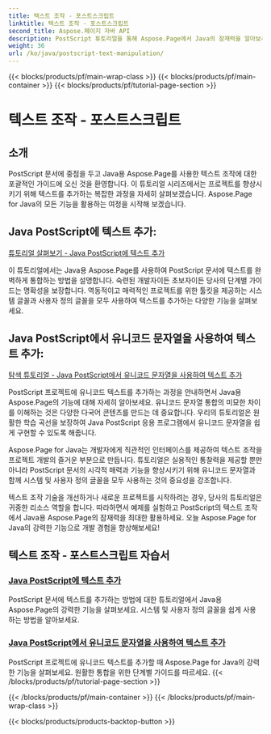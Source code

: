 ```yaml
---
title: 텍스트 조작 - 포스트스크립트
linktitle: 텍스트 조작 - 포스트스크립트
second_title: Aspose.페이지 자바 API
description: PostScript 튜토리얼을 통해 Aspose.Page에서 Java의 잠재력을 알아보세요. 유니코드 문자열을 포함한 텍스트를 손쉽게 추가하여 프로젝트를 향상하세요.
weight: 36
url: /ko/java/postscript-text-manipulation/
---
```


{{< blocks/products/pf/main-wrap-class >}}
{{< blocks/products/pf/main-container >}}
{{< blocks/products/pf/tutorial-page-section >}}

# 텍스트 조작 - 포스트스크립트


## 소개

PostScript 문서에 중점을 두고 Java용 Aspose.Page를 사용한 텍스트 조작에 대한 포괄적인 가이드에 오신 것을 환영합니다. 이 튜토리얼 시리즈에서는 프로젝트를 향상시키기 위해 텍스트를 추가하는 복잡한 과정을 자세히 살펴보겠습니다. Aspose.Page for Java의 모든 기능을 활용하는 여정을 시작해 보겠습니다.

## Java PostScript에 텍스트 추가:
[튜토리얼 살펴보기 - Java PostScript에 텍스트 추가](./add-text/)

이 튜토리얼에서는 Java용 Aspose.Page를 사용하여 PostScript 문서에 텍스트를 완벽하게 통합하는 방법을 설명합니다. 숙련된 개발자이든 초보자이든 당사의 단계별 가이드는 명확성을 보장합니다. 역동적이고 매력적인 프로젝트를 위한 툴킷을 제공하는 시스템 글꼴과 사용자 정의 글꼴을 모두 사용하여 텍스트를 추가하는 다양한 기능을 살펴보세요.

## Java PostScript에서 유니코드 문자열을 사용하여 텍스트 추가:
[탐색 튜토리얼 - Java PostScript에서 유니코드 문자열을 사용하여 텍스트 추가](./add-text-unicode/)

PostScript 프로젝트에 유니코드 텍스트를 추가하는 과정을 안내하면서 Java용 Aspose.Page의 기능에 대해 자세히 알아보세요. 유니코드 문자열 통합의 미묘한 차이를 이해하는 것은 다양한 다국어 콘텐츠를 만드는 데 중요합니다. 우리의 튜토리얼은 원활한 학습 곡선을 보장하여 Java PostScript 응용 프로그램에서 유니코드 문자열을 쉽게 구현할 수 있도록 해줍니다.

Aspose.Page for Java는 개발자에게 직관적인 인터페이스를 제공하여 텍스트 조작을 프로젝트 개발의 즐거운 부분으로 만듭니다. 튜토리얼은 실용적인 통찰력을 제공할 뿐만 아니라 PostScript 문서의 시각적 매력과 기능을 향상시키기 위해 유니코드 문자열과 함께 시스템 및 사용자 정의 글꼴을 모두 사용하는 것의 중요성을 강조합니다.

텍스트 조작 기술을 개선하거나 새로운 프로젝트를 시작하려는 경우, 당사의 튜토리얼은 귀중한 리소스 역할을 합니다. 따라하면서 예제를 실험하고 PostScript의 텍스트 조작에서 Java용 Aspose.Page의 잠재력을 최대한 활용하세요. 오늘 Aspose.Page for Java의 강력한 기능으로 개발 경험을 향상해보세요!
## 텍스트 조작 - 포스트스크립트 자습서
### [Java PostScript에 텍스트 추가](./add-text/)
PostScript 문서에 텍스트를 추가하는 방법에 대한 튜토리얼에서 Java용 Aspose.Page의 강력한 기능을 살펴보세요. 시스템 및 사용자 정의 글꼴을 쉽게 사용하는 방법을 알아보세요.
### [Java PostScript에서 유니코드 문자열을 사용하여 텍스트 추가](./add-text-unicode/)
PostScript 프로젝트에 유니코드 텍스트를 추가할 때 Aspose.Page for Java의 강력한 기능을 살펴보세요. 원활한 통합을 위한 단계별 가이드를 따르세요.
{{< /blocks/products/pf/tutorial-page-section >}}

{{< /blocks/products/pf/main-container >}}
{{< /blocks/products/pf/main-wrap-class >}}

{{< blocks/products/products-backtop-button >}}
